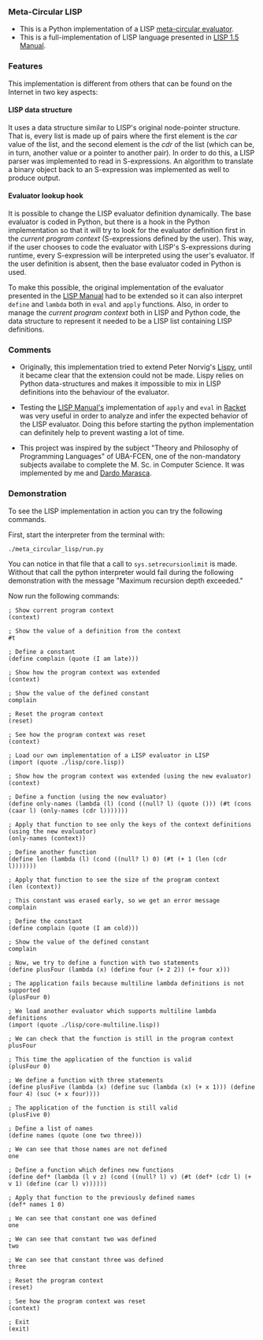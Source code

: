 ### Meta-Circular LISP

* This is a Python implementation of a LISP [meta-circular evaluator][1].
* This is a full-implementation of LISP language presented in [LISP 1.5 Manual][2].


### Features

This implementation is different from others that can be found on the Internet in two key aspects:

#### LISP data structure

It uses a data structure similar to LISP's original node-pointer structure. That is, every list is made up of pairs where the first element is the _car_ value of the list, and the second element is the _cdr_ of the list (which can be, in turn, another value or a pointer to another pair). In order to do this, a LISP parser was implemented to read in S-expressions. An algorithm to translate a binary object back to an S-expression was implemented as well to produce output.


#### Evaluator lookup hook

It is possible to change the LISP evaluator definition dynamically. The base evaluator is coded in Python, but there is a hook in the Python implementation so that it will try to look for the evaluator definition first in the _current program context_ (S-expressions defined by the user). This way, if the user chooses to code the evaluator with LISP's S-expressions during runtime, every S-expression will be interpreted using the user's evaluator. If the user definition is absent, then the base evaluator coded in Python is used.

To make this possible, the original implementation of the evaluator presented in the [LISP Manual][2] had to be extended so it can also interpret `define` and `lambda` both in `eval` and `apply` functions. Also, in order to manage the _current program context_ both in LISP and Python code, the data structure to represent it needed to be a LISP list containing LISP definitions.


### Comments

* Originally, this implementation tried to extend Peter Norvig's [Lispy][3], until it became clear that the extension could not be made. Lispy relies on Python data-structures and makes it impossible to mix in LISP definitions into the behaviour of the evaluator.

* Testing the [LISP Manual's][2] implementation of `apply` and `eval` in [Racket][4] was very useful in order to analyze and infer the expected behavior of the LISP evaluator. Doing this before starting the python implementation can definitely help to prevent wasting a lot of time.

* This project was inspired by the subject "Theory and Philosophy of Programming Languages" of UBA-FCEN, one of the non-mandatory subjects availabe to complete the M. Sc. in Computer Science. It was implemented by me and [Dardo Marasca][5].


[1]: https://en.wikipedia.org/wiki/Meta-circular_evaluator
[2]: http://www.softwarepreservation.org/projects/LISP/book/LISP%201.5%20Programmers%20Manual.pdf
[3]: http://norvig.com/lispy.html
[4]: https://racket-lang.org/
[5]: https://github.com/gefarion

### Demonstration

To see the LISP implementation in action you can try the following commands.

First, start the interpreter from the terminal with:

    ./meta_circular_lisp/run.py

You can notice in that file that a call to `sys.setrecursionlimit` is made. Without that call the python interpreter would fail during the following demonstration with the message "Maximum recursion depth exceeded."

Now run the following commands:

    ; Show current program context
    (context)

    ; Show the value of a definition from the context
    #t

    ; Define a constant
    (define complain (quote (I am late)))

    ; Show how the program context was extended
    (context)

    ; Show the value of the defined constant
    complain

    ; Reset the program context
    (reset)

    ; See how the program context was reset
    (context)

    ; Load our own implementation of a LISP evaluator in LISP
    (import (quote ./lisp/core.lisp))

    ; Show how the program context was extended (using the new evaluator)
    (context)

    ; Define a function (using the new evaluator)
    (define only-names (lambda (l) (cond ((null? l) (quote ())) (#t (cons (caar l) (only-names (cdr l)))))))

    ; Apply that function to see only the keys of the context definitions (using the new evaluator)
    (only-names (context))

    ; Define another function
    (define len (lambda (l) (cond ((null? l) 0) (#t (+ 1 (len (cdr l)))))))

    ; Apply that function to see the size of the program context
    (len (context))

    ; This constant was erased early, so we get an error message
    complain

    ; Define the constant
    (define complain (quote (I am cold)))

    ; Show the value of the defined constant
    complain

    ; Now, we try to define a function with two statements
    (define plusFour (lambda (x) (define four (+ 2 2)) (+ four x)))

    ; The application fails because multiline lambda definitions is not supported
    (plusFour 0)

    ; We load another evaluator which supports multiline lambda definitions
    (import (quote ./lisp/core-multiline.lisp))

    ; We can check that the function is still in the program context
    plusFour

    ; This time the application of the function is valid
    (plusFour 0)

    ; We define a function with three statements
    (define plusFive (lambda (x) (define suc (lambda (x) (+ x 1))) (define four 4) (suc (+ x four))))

    ; The application of the function is still valid
    (plusFive 0)

    ; Define a list of names
    (define names (quote (one two three)))

    ; We can see that those names are not defined
    one

    ; Define a function which defines new functions
    (define def* (lambda (l v z) (cond ((null? l) v) (#t (def* (cdr l) (+ v 1) (define (car l) v))))))

    ; Apply that function to the previously defined names
    (def* names 1 0)

    ; We can see that constant one was defined
    one

    ; We can see that constant two was defined
    two

    ; We can see that constant three was defined
    three

    ; Reset the program context
    (reset)

    ; See how the program context was reset
    (context)

    ; Exit
    (exit)

